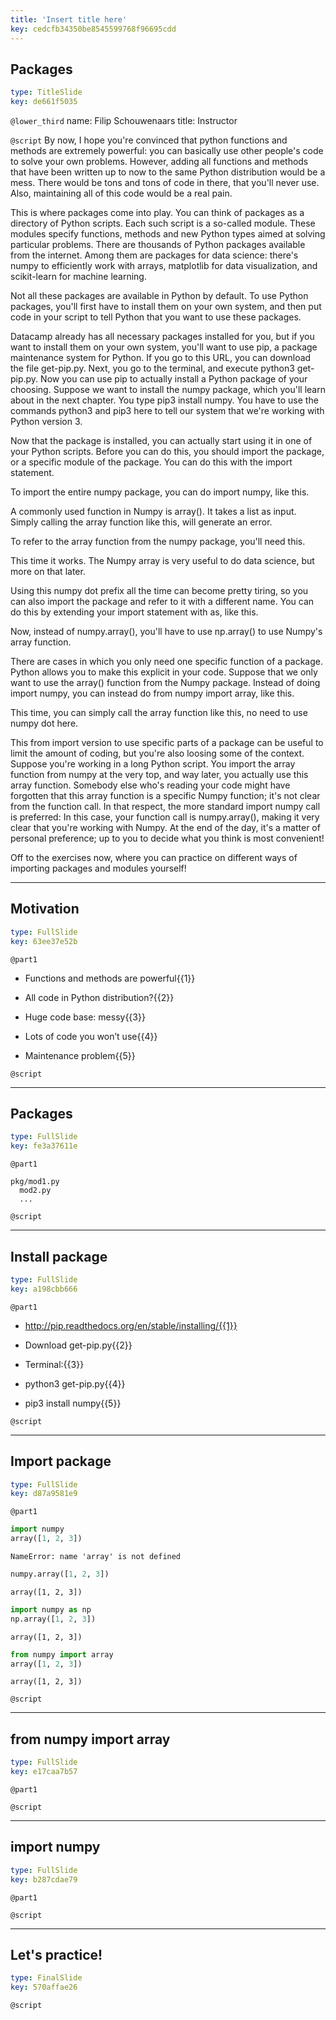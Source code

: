 ```yaml
---
title: 'Insert title here'
key: cedcfb34350be8545599768f96695cdd
---
```


## Packages

```yaml
type: TitleSlide
key: de661f5035
```

`@lower_third`
name: Filip Schouwenaars
title: Instructor

`@script`
By now, I hope you're convinced that python functions and methods are extremely powerful: you can basically use other people's code to solve your own problems. However, adding all functions and methods that have been written up to now to the same Python distribution would be a mess. There would be tons and tons of code in there, that you'll never use. Also, maintaining all of this code would be a real pain.

This is where packages come into play. You can think of packages as a directory of Python scripts. Each such script is a so-called module. These modules specify functions, methods and new Python types aimed at solving particular problems. There are thousands of Python packages available from the internet. Among them are packages for data science: there's numpy to efficiently work with arrays, matplotlib for data visualization, and scikit-learn for machine learning.

Not all these packages are available in Python by default. To use Python packages, you'll first have to install them on your own system, and then put code in your script to tell Python that you want to use these packages.

Datacamp already has all necessary packages installed for you, but if you want to install them on your own system, you'll want to use pip, a package maintenance system for Python. If you go to this URL, you can download the file get-pip.py. Next, you go to the terminal, and execute python3 get-pip.py. Now you can use pip to actually install a Python package of your choosing. Suppose we want to install the numpy package, which you'll learn about in the next chapter. You type pip3 install numpy. You have to use the commands python3 and pip3 here to tell our system that we're working with Python version 3.

Now that the package is installed, you can actually start using it in one of your Python scripts. Before you can do this, you should import the package, or a specific module of the package. You can do this with the import statement.

To import the entire numpy package, you can do import numpy, like this.

A commonly used function in Numpy is array(). It takes a list as input. Simply calling the array function like this, will generate an error.

To refer to the array function from the numpy package, you'll need this.

This time it works. The Numpy array is very useful to do data science, but more on that later.

Using this numpy dot prefix all the time can become pretty tiring, so you can also import the package and refer to it with a different name. You can do this by extending your import statement with as, like this.

Now, instead of numpy.array(), you'll have to use np.array() to use Numpy's array function.

There are cases in which you only need one specific function of a package. Python allows you to make this explicit in your code. Suppose that we only want to use the array() function from the Numpy package. Instead of doing import numpy, you can instead do from numpy import array, like this.

This time, you can simply call the array function like this, no need to use numpy dot here.

This from import version to use specific parts of a package can be useful to limit the amount of coding, but you're also loosing some of the context. Suppose you're working in a long Python script. You import the array function from numpy at the very top, and way later, you actually use this array function. Somebody else who's reading your code might have forgotten that this array function is a specific Numpy function; it's not clear from the function call. In that respect, the more standard import numpy call is preferred: In this case, your function call is numpy.array(), making it very clear that you're working with Numpy. At the end of the day, it's a matter of personal preference; up to you to decide what you think is most convenient!

Off to the exercises now, where you can practice on different ways of importing packages and modules yourself!

---

## Motivation

```yaml
type: FullSlide
key: 63ee37e52b
```

`@part1`
- Functions and methods are powerful{{1}}

- All code in Python distribution?{{2}}

- Huge code base: messy{{3}}

- Lots of code you won’t use{{4}}

- Maintenance problem{{5}}

`@script`


---

## Packages

```yaml
type: FullSlide
key: fe3a37611e
```

`@part1`
```out
pkg/mod1.py
  mod2.py
  ...
```

`@script`


---

## Install package

```yaml
type: FullSlide
key: a198cbb666
```

`@part1`
- http://pip.readthedocs.org/en/stable/installing/{{1}}

- Download get-pip.py{{2}}

- Terminal:{{3}}

- python3 get-pip.py{{4}}

- pip3 install numpy{{5}}

`@script`


---

## Import package

```yaml
type: FullSlide
key: d87a9581e9
```

`@part1`
```py
import numpy
array([1, 2, 3])
```

```out
NameError: name 'array' is not defined
```

```py
numpy.array([1, 2, 3])
```

```out
array([1, 2, 3])
```

```py
import numpy as np
np.array([1, 2, 3])
```

```out
array([1, 2, 3])
```

```py
from numpy import array
array([1, 2, 3])
```

```out
array([1, 2, 3])
```

`@script`


---

## from numpy import array

```yaml
type: FullSlide
key: e17caa7b57
```

`@part1`


`@script`


---

## import numpy

```yaml
type: FullSlide
key: b287cdae79
```

`@part1`


`@script`


---

## Let's practice!

```yaml
type: FinalSlide
key: 570affae26
```

`@script`
